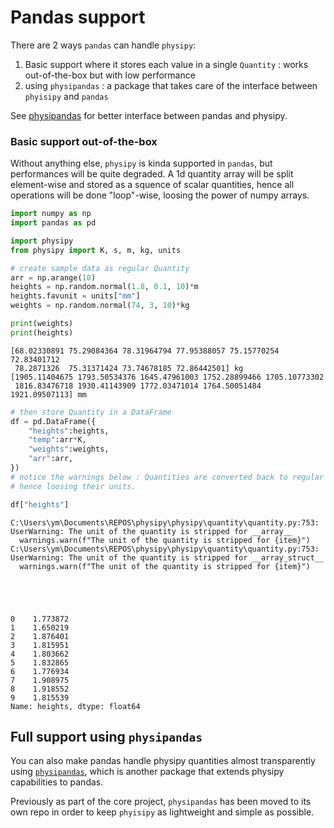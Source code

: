 # Pandas support

There are 2 ways `pandas` can handle `physipy`:
1. Basic support where it stores each value in a single `Quantity` : works out-of-the-box but with low performance
2. using `physipandas` : a package that takes care of the interface between `phyisipy` and `pandas`

See [physipandas](https://github.com/mocquin/physipandas) for better interface between pandas and physipy.

### Basic support out-of-the-box

Without anything else, `physipy` is kinda supported in `pandas`, but performances will be quite degraded. A 1d quantity array will be split element-wise and stored as a squence of scalar quantities, hence all operations will be done "loop"-wise, loosing the power of numpy arrays.


```python
import numpy as np
import pandas as pd

import physipy
from physipy import K, s, m, kg, units
```


```python
# create sample data as regular Quantity
arr = np.arange(10)
heights = np.random.normal(1.8, 0.1, 10)*m
heights.favunit = units["mm"]
weights = np.random.normal(74, 3, 10)*kg

print(weights)
print(heights)
```

    [68.02330891 75.29084364 78.31964794 77.95388057 75.15770254 72.83401712
     78.2871326  75.31371424 73.74678185 72.86442501] kg
    [1905.11404675 1793.50534376 1645.47961003 1752.28899466 1705.10773302
     1816.83476718 1930.41143909 1772.03471014 1764.50051484 1921.09507113] mm
    


```python
# then store Quantity in a DataFrame
df = pd.DataFrame({
    "heights":heights,
    "temp":arr*K,
    "weights":weights, 
    "arr":arr,
})
# notice the warnings below : Quantities are converted back to regular numpy arrays
# hence loosing their units.

df["heights"]
```

    C:\Users\ym\Documents\REPOS\physipy\physipy\quantity\quantity.py:753: UserWarning: The unit of the quantity is stripped for __array__
      warnings.warn(f"The unit of the quantity is stripped for {item}")
    C:\Users\ym\Documents\REPOS\physipy\physipy\quantity\quantity.py:753: UserWarning: The unit of the quantity is stripped for __array_struct__
      warnings.warn(f"The unit of the quantity is stripped for {item}")
    




    0    1.773872
    1    1.650219
    2    1.876401
    3    1.815951
    4    1.803662
    5    1.832865
    6    1.776934
    7    1.908975
    8    1.918552
    9    1.815539
    Name: heights, dtype: float64



## Full support using `physipandas`
You can also make pandas handle physipy quantities almost transparently using [`physipandas`](https://github.com/mocquin/physipandas), which is another package that extends physipy capabilities to pandas.

Previously as part of the core project, `physipandas` has been moved to its own repo in order to keep `phyisipy` as lightweight and simple as possible.
